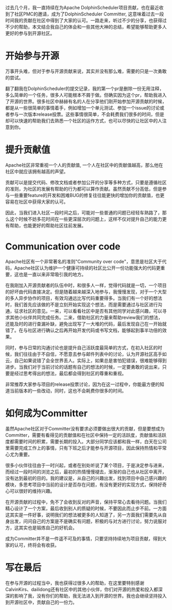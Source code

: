 过去几个月，我一直持续在为Apache DolphinScheduler项目贡献，也在最近收到了社区PMC的邀请，成为了DolphinScheduler Committer, 这意味着过去一段时间我的贡献在社区中得到了大家的认可。一路走来，听过不少的分享，也获得过不少的帮助，本文结合我自己的体会和一些其他大神的总结，希望能够帮助更多人更好的参与到开源社区。

# 开始参与开源

万事开头难，但对于参与开源贡献来说，其实并没有那么难，需要的只是一次勇敢的尝试。

翻了翻我在DolphinScheduler的提交记录，我的第一个pr是删除一份无用注释，多么简单的一个任务，很多人可能根本不屑于做。但确实因为这个pr，帮助我进入了开源的世界。很多社区中赫赫有名的人在分享他们刚开始参加开源贡献的时候，都是从一些很简单的事情着手，例如增加一个单元测试、参加一个issue的讨论或者参与一次版本release投票。这些事情很简单，不会耗费我们很多的时间，但是却可以快速的帮助我们去熟悉一个社区的运作方式，也可以尽快的让社区中的人注意到你。

# 提升贡献值

Apache社区非常重视一个人的贡献值, 一个人在社区中的贡献值越高，那么他在社区中就应该拥有越高的声望。

贡献可以是提交代码、修改文档或者参加公开的分享等多种方式，只要是遵循社区的准则，为社区的发展有帮助的行为都可以算作贡献。虽然贡献不分高低，但是参与一些重要feature的开发和困难BUG的修复往往能更快的增加你的贡献值，也更容易在社区中获得大家的认可。

因此，当我们进入社区一段时间之后，可能对一些普通的问题已经轻车熟路了，那么这个时候不妨多花时间在一些更深层次的问题上，这样不仅对提升自己的能力更有帮助，也能更好的帮助社区往前发展。

# Communication over code

Apache社区有一个非常著名的准则"Community over code"，意思是社区大于代码，Apache社区认为维护一个健康可持续的社区比公开一份功能强大的代码更重要，这也是一直以来非常吸引我的地方。

在我刚加入开源贡献者的队伍中时，和很多人一样，觉得代码就是一切，一个项目的好坏由代码直接决定。但是随着越来越深入地参与，我慢慢发现，对于一个大型的多人异步协作的项目，有效沟通远比写代码重要得多。当我们有一个好的想法时，我们首先应该做的不是立刻开始实现这个想法，而是需要通过与社区进行沟通，征求社区的意见。一来，可以看看社区中是否有其他同学对此感兴趣，可以寻求其他小伙伴共同完成任务。二来，借助社区的力量来帮助review我们的想法，还能及时的进行查漏补缺，避免出现写了一大堆的代码，最后发现自己在一开始就错了。在与社区进行确认之后再开始开发代码或书写文档，能够起到事半功倍的效果。

同时，参与日常的沟通讨论也是提升自己活跃度最简单的方式，在初入社区的时候，我们往往由于不自信，不愿意去参与邮件列表中的讨论，认为开源社区高手如云，自己如果说错了会全世界丢人。实际上，如果总是害怕犯错误，很难能够得到进步。当我们对于当前讨论的话题有自己的想法的时候，一定要勇敢的说出来，只要是经过思考得出的想法，最后都会得到社区的尊重和重视。

非常推荐大家参与项目的release投票讨论，因为在这一过程中，你能最方便的知道当前版本的一些改动，同时，这也不会耗费你很多的时间。

# 如何成为Committer

虽然Apache社区对于Committer没有要求必须要做出很大的贡献，但是要想成为Committer，需要有看得见的贡献值和在社区中保持一定的活跃度，贡献值和活跃度都需要时间的积累，需要长期的投入。大部分同学应该都和我一样，白天在公司里需要完成工作上的事情，只有下班之后才能参与开源项目，因此保持热情和平常心尤为重要。

很多小伙伴往往由于一时兴起，或者在别处听说了某个项目，于是决定参与进来，而经过一段时间的浏览之后，最初的热情慢慢褪去，渐渐的自己也从社区中离开，没有达到最初的目的。我的建议是，从自己的兴趣出发，找到项目中自己感兴趣的模块，多思考项目中当前的设计是否存在问题，有没有更好的实现方式，保持好奇心可以很好的维持兴趣。

在开源贡献的过程中，免不了会收到反对的声音，保持平常心去看待问题。当我们精心设计了一个方案，最后收到别人的质疑的时候，不要因此而止步不前。一方面这其实是一件好事，说明我们的想法被更多的人知道了，另一方面我们需要先从自身出发，问问自己的方案是不是确实有问题，积极的与对方进行讨论，努力说服对方，这其实也是锻炼自己的好机会。

成为Committer并不是一件遥不可及的事情，只要坚持持续地为项目贡献，得到大家的认可，终将会有收获。

# 写在最后

在参与开源的过程当中，我也获得过很多人的帮助，在这里要特别感谢CalvinKirs、dailidong还有社区中的其他小伙伴，你们对开源的热爱和投入都深深的影响了我，没有你们的帮助，我无法进入到开源的世界。我也会继续坚持投入到开源社区中，贡献自己的一份力。











